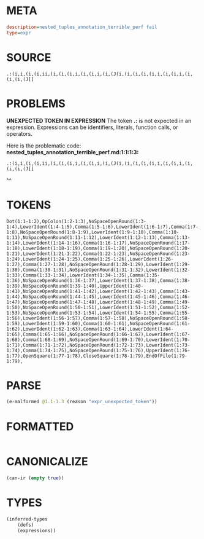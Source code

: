# META
~~~ini
description=nested_tuples_annotation_terrible_perf fail
type=expr
~~~
# SOURCE
~~~roc
.:(i,i,(i,(i,ii,(i,(i,(i,i,(i,(i,i,(i,(J(i,(i,(i,(i,(i,i,(i,(i,i,(i,(i,(i,(J[]
~~~
# PROBLEMS
**UNEXPECTED TOKEN IN EXPRESSION**
The token **.:** is not expected in an expression.
Expressions can be identifiers, literals, function calls, or operators.

Here is the problematic code:
**nested_tuples_annotation_terrible_perf.md:1:1:1:3:**
```roc
.:(i,i,(i,(i,ii,(i,(i,(i,i,(i,(i,i,(i,(J(i,(i,(i,(i,(i,i,(i,(i,i,(i,(i,(i,(J[]
```
^^


# TOKENS
~~~zig
Dot(1:1-1:2),OpColon(1:2-1:3),NoSpaceOpenRound(1:3-1:4),LowerIdent(1:4-1:5),Comma(1:5-1:6),LowerIdent(1:6-1:7),Comma(1:7-1:8),NoSpaceOpenRound(1:8-1:9),LowerIdent(1:9-1:10),Comma(1:10-1:11),NoSpaceOpenRound(1:11-1:12),LowerIdent(1:12-1:13),Comma(1:13-1:14),LowerIdent(1:14-1:16),Comma(1:16-1:17),NoSpaceOpenRound(1:17-1:18),LowerIdent(1:18-1:19),Comma(1:19-1:20),NoSpaceOpenRound(1:20-1:21),LowerIdent(1:21-1:22),Comma(1:22-1:23),NoSpaceOpenRound(1:23-1:24),LowerIdent(1:24-1:25),Comma(1:25-1:26),LowerIdent(1:26-1:27),Comma(1:27-1:28),NoSpaceOpenRound(1:28-1:29),LowerIdent(1:29-1:30),Comma(1:30-1:31),NoSpaceOpenRound(1:31-1:32),LowerIdent(1:32-1:33),Comma(1:33-1:34),LowerIdent(1:34-1:35),Comma(1:35-1:36),NoSpaceOpenRound(1:36-1:37),LowerIdent(1:37-1:38),Comma(1:38-1:39),NoSpaceOpenRound(1:39-1:40),UpperIdent(1:40-1:41),NoSpaceOpenRound(1:41-1:42),LowerIdent(1:42-1:43),Comma(1:43-1:44),NoSpaceOpenRound(1:44-1:45),LowerIdent(1:45-1:46),Comma(1:46-1:47),NoSpaceOpenRound(1:47-1:48),LowerIdent(1:48-1:49),Comma(1:49-1:50),NoSpaceOpenRound(1:50-1:51),LowerIdent(1:51-1:52),Comma(1:52-1:53),NoSpaceOpenRound(1:53-1:54),LowerIdent(1:54-1:55),Comma(1:55-1:56),LowerIdent(1:56-1:57),Comma(1:57-1:58),NoSpaceOpenRound(1:58-1:59),LowerIdent(1:59-1:60),Comma(1:60-1:61),NoSpaceOpenRound(1:61-1:62),LowerIdent(1:62-1:63),Comma(1:63-1:64),LowerIdent(1:64-1:65),Comma(1:65-1:66),NoSpaceOpenRound(1:66-1:67),LowerIdent(1:67-1:68),Comma(1:68-1:69),NoSpaceOpenRound(1:69-1:70),LowerIdent(1:70-1:71),Comma(1:71-1:72),NoSpaceOpenRound(1:72-1:73),LowerIdent(1:73-1:74),Comma(1:74-1:75),NoSpaceOpenRound(1:75-1:76),UpperIdent(1:76-1:77),OpenSquare(1:77-1:78),CloseSquare(1:78-1:79),EndOfFile(1:79-1:79),
~~~
# PARSE
~~~clojure
(e-malformed @1.1-1.3 (reason "expr_unexpected_token"))
~~~
# FORMATTED
~~~roc

~~~
# CANONICALIZE
~~~clojure
(can-ir (empty true))
~~~
# TYPES
~~~clojure
(inferred-types
	(defs)
	(expressions))
~~~
